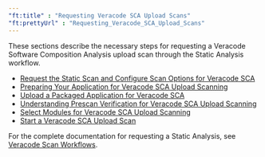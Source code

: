 ```yaml
---
"ft:title" : "Requesting Veracode SCA Upload Scans"
"ft:prettyUrl" : "Requesting_Veracode_SCA_Upload_Scans"
---
```


These sections describe the necessary steps for requesting a Veracode Software Composition Analysis upload scan through the Static Analysis workflow.

-   [Request the Static Scan and Configure Scan Options for Veracode SCA](https://docs.veracode.com/r/Request_the_Static_Scan_and_Configure_Scan_Options_for_Veracode_SCA)
-   [Preparing Your Application for Veracode SCA Upload Scanning](https://docs.veracode.com/r/Preparing_Your_Application_for_Veracode_SCA_Upload_Scanning)
-   [Upload a Packaged Application for Veracode SCA](https://docs.veracode.com/r/Upload_a_Packaged_Application_for_Veracode_SCA)
-   [Understanding Prescan Verification for Veracode SCA Upload Scanning](https://docs.veracode.com/r/Understanding_Prescan_Verification_for_Veracode_SCA_Upload_Scanning)
-   [Select Modules for Veracode SCA Upload Scanning](https://docs.veracode.com/r/Selecting_Modules_for_Veracode_SCA_Upload_Scanning)
-   [Start a Veracode SCA Upload Scan](https://docs.veracode.com/r/Start_a_Veracode_SCA_Upload_Scan)

For the complete documentation for requesting a Static Analysis, see [Veracode Scan Workflows](https://docs.veracode.com/r/request_main).

